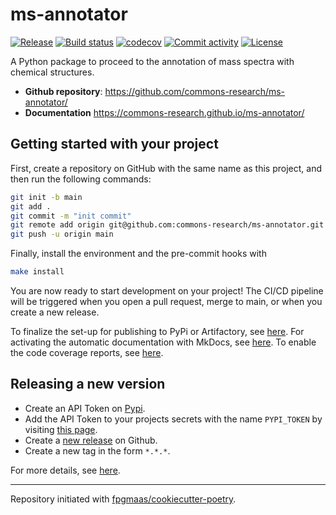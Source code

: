 # ms-annotator

[![Release](https://img.shields.io/github/v/release/commons-research/ms-annotator)](https://img.shields.io/github/v/release/commons-research/ms-annotator)
[![Build status](https://img.shields.io/github/actions/workflow/status/commons-research/ms-annotator/main.yml?branch=main)](https://github.com/commons-research/ms-annotator/actions/workflows/main.yml?query=branch%3Amain)
[![codecov](https://codecov.io/gh/commons-research/ms-annotator/branch/main/graph/badge.svg)](https://codecov.io/gh/commons-research/ms-annotator)
[![Commit activity](https://img.shields.io/github/commit-activity/m/commons-research/ms-annotator)](https://img.shields.io/github/commit-activity/m/commons-research/ms-annotator)
[![License](https://img.shields.io/github/license/commons-research/ms-annotator)](https://img.shields.io/github/license/commons-research/ms-annotator)

A Python package to proceed to the annotation of mass spectra with chemical structures.

- **Github repository**: <https://github.com/commons-research/ms-annotator/>
- **Documentation** <https://commons-research.github.io/ms-annotator/>

## Getting started with your project

First, create a repository on GitHub with the same name as this project, and then run the following commands:

```bash
git init -b main
git add .
git commit -m "init commit"
git remote add origin git@github.com:commons-research/ms-annotator.git
git push -u origin main
```

Finally, install the environment and the pre-commit hooks with

```bash
make install
```

You are now ready to start development on your project!
The CI/CD pipeline will be triggered when you open a pull request, merge to main, or when you create a new release.

To finalize the set-up for publishing to PyPi or Artifactory, see [here](https://fpgmaas.github.io/cookiecutter-poetry/features/publishing/#set-up-for-pypi).
For activating the automatic documentation with MkDocs, see [here](https://fpgmaas.github.io/cookiecutter-poetry/features/mkdocs/#enabling-the-documentation-on-github).
To enable the code coverage reports, see [here](https://fpgmaas.github.io/cookiecutter-poetry/features/codecov/).

## Releasing a new version

- Create an API Token on [Pypi](https://pypi.org/).
- Add the API Token to your projects secrets with the name `PYPI_TOKEN` by visiting [this page](https://github.com/commons-research/ms-annotator/settings/secrets/actions/new).
- Create a [new release](https://github.com/commons-research/ms-annotator/releases/new) on Github.
- Create a new tag in the form `*.*.*`.

For more details, see [here](https://fpgmaas.github.io/cookiecutter-poetry/features/cicd/#how-to-trigger-a-release).

---

Repository initiated with [fpgmaas/cookiecutter-poetry](https://github.com/fpgmaas/cookiecutter-poetry).
